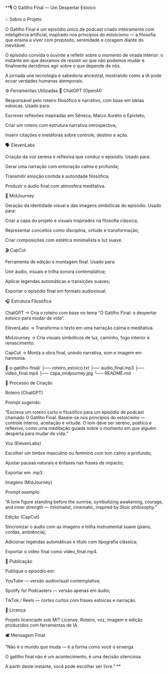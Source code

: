 **🎙️ O Gatilho Final — Um Despertar Estoico

💡 Sobre o Projeto

O Gatilho Final é um episódio único de podcast criado inteiramente com inteligência artificial, inspirado nos princípios do estoicismo — a filosofia que ensina a viver com propósito, serenidade e coragem diante do inevitável.

O episódio convida o ouvinte a refletir sobre o momento de virada interior: o instante em que deixamos de resistir ao que não podemos mudar e finalmente decidimos agir sobre o que depende de nós.

A jornada une tecnologia e sabedoria ancestral, mostrando como a IA pode ecoar verdades humanas atemporais.

⚙️ Ferramentas Utilizadas
💬 ChatGPT (OpenAI)

Responsável pelo roteiro filosófico e narrativo, com base em ideias estoicas.
Usado para:

Escrever reflexões inspiradas em Sêneca, Marco Aurélio e Epicteto;

Criar um roteiro com estrutura narrativa introspectiva;

Inserir citações e metáforas sobre controle, destino e ação.

🗣️ ElevenLabs

Criação da voz serena e reflexiva que conduz o episódio.
Usado para:

Gerar uma narração com entonação calma e profunda;

Transmitir emoção contida e autoridade filosófica;

Produzir o áudio final com atmosfera meditativa.

🎨 MidJourney

Geração da identidade visual e das imagens simbólicas do episódio.
Usado para:

Criar a capa do projeto e visuais inspirados na filosofia clássica;

Representar conceitos como disciplina, virtude e transformação;

Criar composições com estética minimalista e luz suave.

🎬 CapCut

Ferramenta de edição e montagem final.
Usado para:

Unir áudio, visuais e trilha sonora contemplativa;

Aplicar legendas automáticas e transições suaves;

Exportar o episódio final em formato audiovisual.

🎧 Estrutura Filosófica

ChatGPT → Cria o roteiro com base no tema “O Gatilho Final: o despertar estoico para mudar de vida”.

ElevenLabs → Transforma o texto em uma narração calma e meditativa.

MidJourney → Cria visuais simbólicos de luz, caminho, fogo interior e renascimento.

CapCut → Monta a obra final, unindo narrativa, som e imagem em harmonia.

📁 o-gatilho-final/
├── roteiro_estoico.txt
├── audio_final.mp3
├── video_final.mp4
├── capa_midjourney.jpg
└── README.md

🚀 Processo de Criação

Roteiro (ChatGPT)

Prompt sugerido:

“Escreva um roteiro curto e filosófico para um episódio de podcast chamado O Gatilho Final.
Baseie-se nos princípios do estoicismo — controle interno, aceitação e virtude.
O tom deve ser sereno, poético e reflexivo, como uma meditação guiada sobre o momento em que alguém desperta para mudar de vida.”

Voz (ElevenLabs)

Escolher um timbre masculino ou feminino com tom calmo e profundo;

Ajustar pausas naturais e ênfases nas frases de impacto;

Exportar em .mp3.

Imagens (MidJourney)

Prompt exemplo:

“A lone figure standing before the sunrise, symbolizing awakening, courage, and inner strength — minimalist, cinematic, inspired by Stoic philosophy.”

Edição (CapCut)

Sincronizar o áudio com as imagens e trilha instrumental suave (piano, cordas, ambiência);

Adicionar legendas automáticas e título com tipografia clássica;

Exportar o vídeo final como video_final.mp4.

📡 Publicação

Publique o episódio em:

YouTube — versão audiovisual contemplativa;

Spotify for Podcasters — versão apenas em áudio;

TikTok / Reels — cortes curtos com frases estoicas e narração.

🧩 Licença

Projeto licenciado sob MIT License.
Roteiro, voz, imagem e edição produzidos com ferramentas de IA.

🕊️ Mensagem Final

“Não é o mundo que muda — é a forma como você o enxerga.

O gatilho final não é um acontecimento, é uma decisão silenciosa.

A partir deste instante, você pode escolher ser livre.”
**
